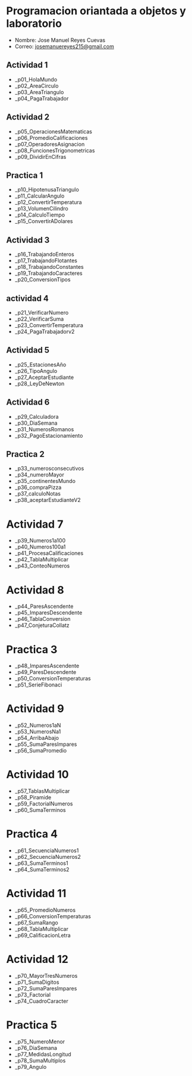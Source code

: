 # Programacion oriantada a objetos y laboratorio 
- Nombre: Jose Manuel Reyes Cuevas 
- Correo: josemanuereyes215@gmail.com

 ## Actividad 1 
 - _p01_HolaMundo 
 - _p02_AreaCirculo
 - _p03_AreaTriangulo
 - _p04_PagaTrabajador 

 ## Actividad 2
 - _p05_OperacionesMatematicas 
 - _p06_PromedioCalificaciones
 - _p07_OperadoresAsignacion
 - _p08_FuncionesTrigonometricas 
 - _p09_DividirEnCifras 

 ## Practica 1
 - _p10_HipotenusaTriangulo
 - _p11_CalcularAngulo
 - _p12_ConvertirTemperatura
 - _p13_VolumenCilindro
 - _p14_CalculoTiempo
 - _p15_ConvertirADolares
 
 ## Actividad 3
 - _p16_TrabajandoEnteros
 - _p17_TrabajandoFlotantes
 - _p18_TrabajandoConstantes
 - _p19_TrabajandoCaracteres
 - _p20_ConversionTipos

 ## actividad 4 
 - _p21_VerificarNumero
 - _p22_VerificarSuma
 - _p23_ConvertirTemperatura
 - _p24_PagaTrabajadorv2

## Actividad 5
- _p25_EstacionesAño
- _p26_TipoAngulo
- _p27_AceptarEstudiante
- _p28_LeyDeNewton

## Actividad 6
- _p29_Calculadora
- _p30_DiaSemana
- _p31_NumerosRomanos
- _p32_PagoEstacionamiento

## Practica 2
- _p33_numerosconsecutivos
- _p34_numeroMayor
- _p35_continentesMundo
- _p36_compraPizza
- _p37_calculoNotas
- _p38_aceptarEstudianteV2

# Actividad 7
- _p39_Numeros1a100
- _p40_Numeros100a1
- _p41_ProcesaCalificaciones
- _p42_TablaMultiplicar
- _p43_ConteoNumeros

# Actividad 8
- _p44_ParesAscendente
- _p45_ImparesDescendente
- _p46_TablaConversion
- _p47_ConjeturaCollatz

# Practica 3
- _p48_ImparesAscendente
- _p49_ParesDescendente
- _p50_ConversionTemperaturas
- _p51_SerieFibonaci

# Actividad 9
- _p52_Numeros1aN
- _p53_NumerosNa1
- _p54_ArribaAbajo
- _p55_SumaParesImpares
- _p56_SumaPromedio

# Actividad 10
- _p57_TablasMultiplicar
- _p58_Piramide
- _p59_FactorialNumeros
- _p60_SumaTerminos

# Practica 4
- _p61_SecuenciaNumeros1
- _p62_SecuenciaNumeros2
- _p63_SumaTerminos1
- _p64_SumaTerminos2

# Actividad 11
- _p65_PromedioNumeros
- _p66_ConversionTemperaturas
- _p67_SumaRango
- _p68_TablaMultiplicar
- _p69_CalificacionLetra

# Actividad 12
- _p70_MayorTresNumeros
- _p71_SumaDigitos
- _p72_SumaParesImpares
- _p73_Factorial
- _p74_CuadroCaracter

# Practica 5
- _p75_NumeroMenor
- _p76_DiaSemana  
- _p77_MedidasLongitud  
- _p78_SumaMultiplos
- _p79_Angulo